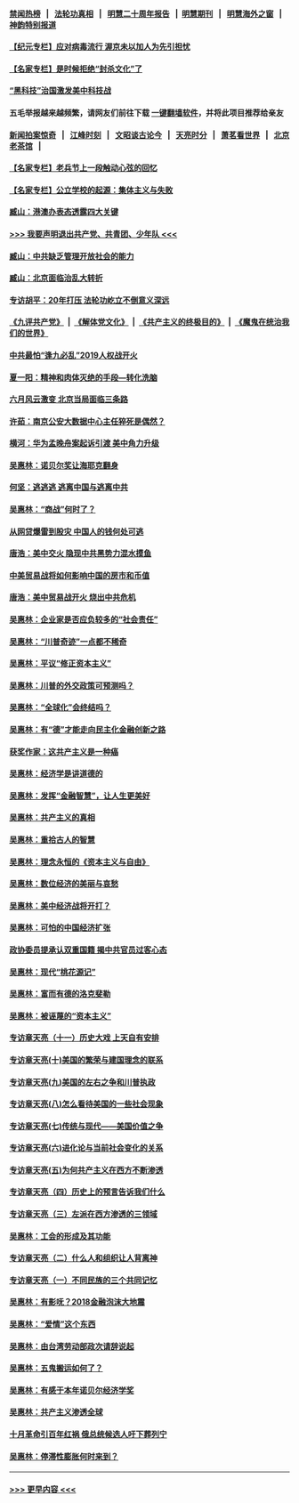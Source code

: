 #### [禁闻热榜](热点新闻.md?=0)  &nbsp;&nbsp;|&nbsp;&nbsp; [法轮功真相](https://github.com/gfw-breaker/truth/blob/master/README.md?=0) &nbsp;&nbsp;|&nbsp;&nbsp; [明慧二十周年报告](https://github.com/gfw-breaker/mh-reports/blob/master/README.md?=0) &nbsp;&nbsp;|&nbsp;&nbsp;[明慧期刊](https://github.com/gfw-breaker/mh-qikan) &nbsp;&nbsp;|&nbsp;&nbsp; [明慧海外之窗](https://github.com/gfw-breaker/mh-news/blob/master/README.md?=0) &nbsp;&nbsp;|&nbsp;&nbsp; [神韵特别报道](https://github.com/gfw-breaker/mh-news/blob/master/shenyun.md?=0)
#### [【纪元专栏】应对病毒流行 渥京未以加人为先引担忧](../pages/nsc423/n11875714.md?t=02291232) 
#### [【名家专栏】是时候拒绝“封杀文化”了](../pages/nsc423/n11814093.md?t=02291232) 
#### [“黑科技”治国激发美中科技战](../pages/nsc423/n11638056.md?t=02291232) 
#### 五毛举报越来越频繁，请网友们前往下载 [一键翻墙软件](https://github.com/gfw-breaker/ssr-accounts)，并将此项目推荐给亲友
#### [新闻拍案惊奇](https://github.com/gfw-breaker/banned-news/blob/master/pages/link4.md) &nbsp;&nbsp;|&nbsp;&nbsp; [江峰时刻](https://github.com/gfw-breaker/banned-news/blob/master/pages/link4.md) &nbsp;&nbsp;|&nbsp;&nbsp; [文昭谈古论今](https://github.com/gfw-breaker/banned-news/blob/master/pages/link4.md) &nbsp;&nbsp;|&nbsp;&nbsp; [天亮时分](https://github.com/gfw-breaker/banned-news/blob/master/pages/link4.md) &nbsp;&nbsp;|&nbsp;&nbsp; [萧茗看世界](https://github.com/gfw-breaker/banned-news/blob/master/pages/link4.md) &nbsp;&nbsp;|&nbsp;&nbsp; [北京老茶馆](https://github.com/gfw-breaker/banned-news/blob/master/pages/link4.md) &nbsp;&nbsp;|&nbsp;&nbsp; 
#### [【名家专栏】老兵节上一段触动心弦的回忆](../pages/nsc423/n11646016.md?t=02291232) 
#### [【名家专栏】公立学校的起源：集体主义与失败](../pages/nsc423/n11601833.md?t=02291232) 
#### [臧山：港澳办表态透露四大关键](../pages/nsc423/n11421628.md?t=02291232) 
#### [>>> 我要声明退出共产党、共青团、少年队 <<<](https://github.com/begood0513/goodnews/blob/master/quit/letter.md) 
#### [臧山：中共缺乏管理开放社会的能力](../pages/nsc423/n11407457.md?t=02291232) 
#### [臧山：北京面临治乱大转折](../pages/nsc423/n11406895.md?t=02291232) 
#### [专访胡平：20年打压 法轮功屹立不倒意义深远](../pages/nsc423/n11398800.md?t=02291232) 
#### [《九评共产党》](https://github.com/begood0513/9ping.md/blob/master/README.md) &nbsp;|&nbsp; [《解体党文化》](../../../../jtdwh.md/blob/master/README.md)  &nbsp;|&nbsp; [《共产主义的终极目的》](../../../../gczydzjmd.md/blob/master/README.md) &nbsp;|&nbsp; [《魔鬼在统治我们的世界》](../../../../mgztzwmdsj.md/blob/master/README.md) 
#### [中共最怕“逢九必乱”2019人权战开火](../pages/nsc423/n11385248.md?t=02291232) 
#### [夏一阳：精神和肉体灭绝的手段—转化洗脑](../pages/nsc423/n11368250.md?t=02291232) 
#### [六月风云激变 北京当局面临三条路](../pages/nsc423/n11313668.md?t=02291232) 
#### [许茹：南京公安大数据中心主任猝死是偶然？](../pages/nsc423/n11064744.md?t=02291232) 
#### [横河：华为孟晚舟案起诉引渡 美中角力升级](../pages/nsc423/n11027230.md?t=02291232) 
#### [吴惠林：诺贝尔奖让海耶克翻身](../pages/nsc423/n10890049.md?t=02291232) 
#### [何坚：逃逃逃 逃离中国与逃离中共](../pages/nsc423/n10592891.md?t=02291232) 
#### [吴惠林：“商战”何时了？](../pages/nsc423/n10573558.md?t=02291232) 
#### [从网贷爆雷到股灾 中国人的钱何处可逃](../pages/nsc423/n10572800.md?t=02291232) 
#### [唐浩：美中交火 隐现中共黑势力混水摸鱼](../pages/nsc423/n10544040.md?t=02291232) 
#### [中美贸易战将如何影响中国的房市和币值](../pages/nsc423/n10543697.md?t=02291232) 
#### [唐浩：美中贸易战开火 烧出中共危机](../pages/nsc423/n10540126.md?t=02291232) 
#### [吴惠林：企业家是否应负较多的“社会责任”](../pages/nsc423/n10535022.md?t=02291232) 
#### [吴惠林：“川普奇迹”一点都不稀奇](../pages/nsc423/n10512808.md?t=02291232) 
#### [吴惠林：平议“修正资本主义”](../pages/nsc423/n10495724.md?t=02291232) 
#### [吴惠林：川普的外交政策可预测吗？](../pages/nsc423/n10462387.md?t=02291232) 
#### [吴惠林：“全球化”会终结吗？](../pages/nsc423/n10452838.md?t=02291232) 
#### [吴惠林：有“德”才能走向民主化金融创新之路](../pages/nsc423/n10432292.md?t=02291232) 
#### [获奖作家：这共产主义是一种癌](../pages/nsc423/n10431541.md?t=02291232) 
#### [吴惠林：经济学是讲道德的](../pages/nsc423/n10398014.md?t=02291232) 
#### [吴惠林：发挥“金融智慧”，让人生更美好](../pages/nsc423/n10375019.md?t=02291232) 
#### [吴惠林：共产主义的真相](../pages/nsc423/n10351394.md?t=02291232) 
#### [吴惠林：重拾古人的智慧](../pages/nsc423/n10337691.md?t=02291232) 
#### [吴惠林：理念永恒的《资本主义与自由》](../pages/nsc423/n10316274.md?t=02291232) 
#### [吴惠林：数位经济的美丽与哀愁](../pages/nsc423/n10292946.md?t=02291232) 
#### [吴惠林：美中经济战将开打？](../pages/nsc423/n10258825.md?t=02291232) 
#### [吴惠林：可怕的中国经济扩张](../pages/nsc423/n10219147.md?t=02291232) 
#### [政协委员提承认双重国籍 揭中共官员过客心态](../pages/nsc423/n10208809.md?t=02291232) 
#### [吴惠林：现代“桃花源记”](../pages/nsc423/n10185234.md?t=02291232) 
#### [吴惠林：富而有德的洛克斐勒](../pages/nsc423/n10142264.md?t=02291232) 
#### [吴惠林：被诬蔑的“资本主义”](../pages/nsc423/n10124816.md?t=02291232) 
#### [专访章天亮（十一）历史大戏 上天自有安排](../pages/nsc423/n10094905.md?t=02291232) 
#### [专访章天亮(十)美国的繁荣与建国理念的联系](../pages/nsc423/n10094899.md?t=02291232) 
#### [专访章天亮(九)美国的左右之争和川普执政](../pages/nsc423/n10094889.md?t=02291232) 
#### [专访章天亮(八)怎么看待美国的一些社会现象](../pages/nsc423/n10094857.md?t=02291232) 
#### [专访章天亮(七)传统与现代——美国价值之争](../pages/nsc423/n10093140.md?t=02291232) 
#### [专访章天亮(六)进化论与当前社会变化的关系](../pages/nsc423/n10092036.md?t=02291232) 
#### [专访章天亮(五)为何共产主义在西方不断渗透](../pages/nsc423/n10083620.md?t=02291232) 
#### [专访章天亮（四）历史上的预言告诉我们什么](../pages/nsc423/n10083606.md?t=02291232) 
#### [专访章天亮（三）左派在西方渗透的三领域](../pages/nsc423/n10081115.md?t=02291232) 
#### [吴惠林：工会的形成及其功能](../pages/nsc423/n10080633.md?t=02291232) 
#### [专访章天亮（二）什么人和组织让人背离神](../pages/nsc423/n10076637.md?t=02291232) 
#### [专访章天亮（一）不同民族的三个共同记忆](../pages/nsc423/n10074188.md?t=02291232) 
#### [吴惠林：有影呒？2018金融泡沫大地震](../pages/nsc423/n10040534.md?t=02291232) 
#### [吴惠林：“爱情”这个东西](../pages/nsc423/n10019423.md?t=02291232) 
#### [吴惠林：由台湾劳动部政次请辞说起](../pages/nsc423/n9979679.md?t=02291232) 
#### [吴惠林：五鬼搬运如何了？](../pages/nsc423/n9925338.md?t=02291232) 
#### [吴惠林：有感于本年诺贝尔经济学奖](../pages/nsc423/n9871883.md?t=02291232) 
#### [吴惠林：共产主义渗透全球](../pages/nsc423/n9812748.md?t=02291232) 
#### [十月革命引百年红祸 俄总统候选人吁下葬列宁](../pages/nsc423/n9810182.md?t=02291232) 
#### [吴惠林：停滞性膨胀何时来到？](../pages/nsc423/n9764136.md?t=02291232) 

----
#### [ >>> 更早内容 <<< ](../indexes/nsc423-earlier.md)
